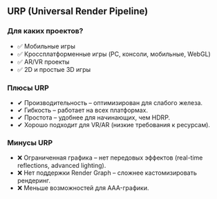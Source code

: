 ## URP (Universal Render Pipeline)

### Для каких проектов?
- ✅ Мобильные игры
- ✅ Кроссплатформенные игры (PC, консоли, мобильные, WebGL)
- ✅ AR/VR проекты
- ✅ 2D и простые 3D игры

### Плюсы URP
- ✔ Производительность – оптимизирован для слабого железа.
- ✔ Гибкость – работает на всех платформах.
- ✔ Простота – удобнее для начинающих, чем HDRP.
- ✔ Хорошо подходит для VR/AR (низкие требования к ресурсам).

### Минусы URP
- ❌ Ограниченная графика – нет передовых эффектов (real-time reflections, advanced lighting).
- ❌ Нет поддержки Render Graph – сложнее кастомизировать рендеринг.
- ❌ Меньше возможностей для AAA-графики.